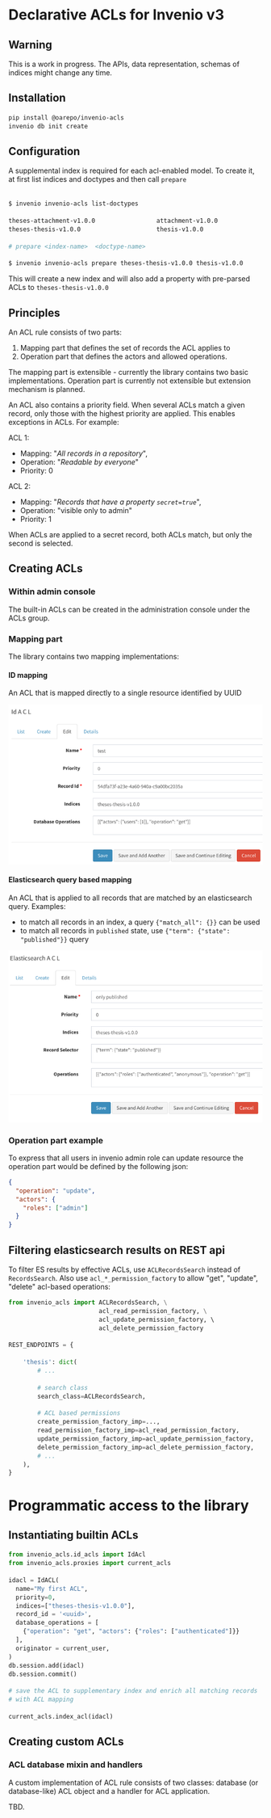 # Declarative ACLs for Invenio v3

## Warning

This is a work in progress. The APIs, data representation, schemas of
indices might change any time.

## Installation

```bash
pip install @oarepo/invenio-acls
invenio db init create
```

## Configuration

A supplemental index is required for each acl-enabled model.
To create it, at first list indices and doctypes and then call `prepare`

```bash

$ invenio invenio-acls list-doctypes

theses-attachment-v1.0.0                 attachment-v1.0.0
theses-thesis-v1.0.0                     thesis-v1.0.0

# prepare <index-name>  <doctype-name>

$ invenio invenio-acls prepare theses-thesis-v1.0.0 thesis-v1.0.0
```

This will create a new index and
will also add a property with pre-parsed ACLs to `theses-thesis-v1.0.0`


## Principles

An ACL rule consists of two parts:

1. Mapping part that defines the set of records the ACL applies to
2. Operation part that defines the actors and allowed operations.

The mapping part is extensible - currently the library contains
two basic implementations. Operation part is currently not extensible
but extension mechanism is planned.

An ACL also contains a priority field. When several ACLs match a given
record, only those with the highest priority are applied. 
This enables exceptions in ACLs. For example:

ACL 1:
* Mapping: "*All records in a repository*", 
* Operation: "*Readable by everyone*" 
* Priority: 0

ACL 2:
* Mapping: "*Records that have a property `secret=true`*", 
* Operation: "visible only to admin"
* Priority: 1
  
When ACLs are applied to a secret record, both ACLs match, but only the second is selected.
 
## Creating ACLs

### Within admin console

The built-in ACLs can be created in the administration console under the ACLs group.


### Mapping part

The library contains two mapping implementations:

#### ID mapping

An ACL that is mapped directly to a single resource identified by UUID

![IdACL example](docs/idacl.png)

#### Elasticsearch query based mapping

An ACL that is applied to all records that are matched by an elasticsearch query.
Examples:

* to match all records in an index, a query `{"match_all": {}}` can be used
* to match all records in `published` state, use `{"term": {"state": "published"}}` query

![ESACL example](docs/esacl.png)

### Operation part example

To express that all users in invenio admin role can update resource the operation part would be defined by the following json:

```json
{
  "operation": "update",
  "actors": {
    "roles": ["admin"]
  }
}
```

## Filtering elasticsearch results on REST api

To filter ES results by effective ACLs, use `ACLRecordsSearch`
instead of `RecordsSearch`. Also use `acl_*_permission_factory` 
to allow "get", "update", "delete" acl-based operations:

```python
from invenio_acls import ACLRecordsSearch, \
                         acl_read_permission_factory, \
                         acl_update_permission_factory, \ 
                         acl_delete_permission_factory

REST_ENDPOINTS = {

    'thesis': dict(
        # ...

        # search class
        search_class=ACLRecordsSearch,

        # ACL based permissions
        create_permission_factory_imp=...,
        read_permission_factory_imp=acl_read_permission_factory,
        update_permission_factory_imp=acl_update_permission_factory,
        delete_permission_factory_imp=acl_delete_permission_factory,
        # ...
    ),
}
```

# Programmatic access to the library

## Instantiating builtin ACLs

```python
from invenio_acls.id_acls import IdAcl
from invenio_acls.proxies import current_acls

idacl = IdACL(
  name="My first ACL",
  priority=0,
  indices=["theses-thesis-v1.0.0"],
  record_id = '<uuid>',
  database_operations = [
    {"operation": "get", "actors": {"roles": ["authenticated"]}}
  ],
  originator = current_user,
)
db.session.add(idacl)
db.session.commit()

# save the ACL to supplementary index and enrich all matching records
# with ACL mapping

current_acls.index_acl(idacl)

```

## Creating custom ACLs

### ACL database mixin and handlers

A custom implementation of ACL rule consists of two classes: database
(or database-like) ACL object and a handler for ACL application.

TBD.
